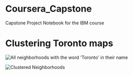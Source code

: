 # Coursera_Capstone
Capstone Project Notebook for the IBM course

# Clustering Toronto maps
![All neighborhoods with the word 'Toronto' in their name](https://cdn.discordapp.com/attachments/184436694437593088/834244015267643452/unknown.png)


![Clustered Neighborhoods](https://cdn.discordapp.com/attachments/184436694437593088/834244079000354907/unknown.png)
